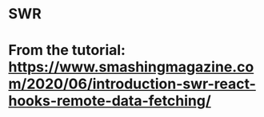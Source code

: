 # SWR
# From the tutorial: https://www.smashingmagazine.com/2020/06/introduction-swr-react-hooks-remote-data-fetching/
